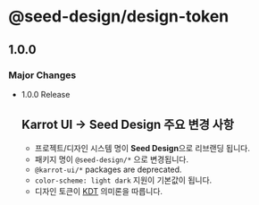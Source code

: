 # @seed-design/design-token

## 1.0.0
### Major Changes

- 1.0.0 Release
  
  ## Karrot UI → Seed Design 주요 변경 사항
  
  - 프로젝트/디자인 시스템 명이 **Seed Design**으로 리브랜딩 됩니다.
  - 패키지 명이 `@seed-design/*` 으로 변경됩니다.
  - `@karrot-ui/*` packages are deprecated.
  - `color-scheme: light dark` 지원이 기본값이 됩니다.
  - 디자인 토큰이 [KDT](https://github.com/daangn/kdt/tree/main/language) 의미론을 따릅니다.
